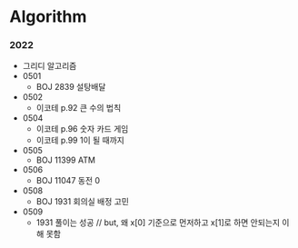 # Algorithm

### 2022
- 그리디 알고리즘
- 0501
  - BOJ 2839 설탕배달
- 0502
  - 이코테 p.92 큰 수의 법칙
- 0504
  - 이코테 p.96 숫자 카드 게임
  - 이코테 p.99 1이 될 때까지
- 0505
  - BOJ 11399 ATM
- 0506
  - BOJ 11047 동전 0
- 0508
  - BOJ 1931 회의실 배정 고민
- 0509
  - 1931 풀이는 성공 // but, 왜 x[0] 기준으로 먼저하고 x[1]로 하면 안되는지 이해 못함
